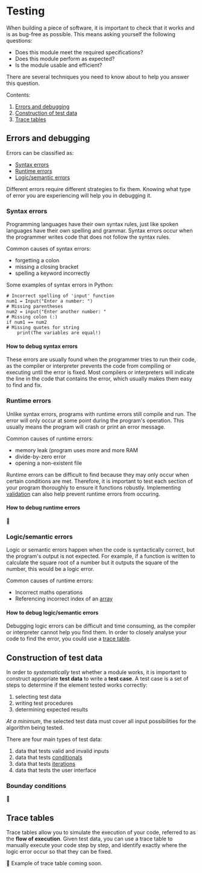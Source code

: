 # Testing

When building a piece of software, it is important to check that it works and is as bug-free as possible. This means asking yourself the following questions:

* Does this module meet the required specifications?
* Does this module perform as expected?
* Is the module usable and efficient?

There are several techniques you need to know about to help you answer this question.

Contents:

1. [Errors and debugging](#errors-and-debugging)
1. [Construction of test data](#construction-of-test-data)
1. [Trace tables](#trace-tables)

## Errors and debugging

Errors can be classified as:

* [Syntax errors](#syntax-errors)
* [Runtime errors](#runtime-errors)
* [Logic/semantic errors](#logicsemantic-errors)

Different errors require different strategies to fix them. Knowing what type of error you are experiencing will help you in debugging it.

### Syntax errors

Programming languages have their own syntax rules, just like spoken languages have their own spelling and grammar. Syntax errors occur when the programmer writes code that does not follow the syntax rules.

Common causes of syntax errors:

* forgetting a colon
* missing a closing bracket
* spelling a keyword incorrectly

Some examples of syntax errors in Python:

```
# Incorrect spelling of 'input' function
num1 = Input("Enter a number: ")
# Missing parentheses
num2 = input("Enter another number: "
# Missing colon (:)
if num1 == num2
# Missing quotes for string
    print(The variables are equal!)
```

#### How to debug syntax errors

These errors are usually found when the programmer tries to run their code, as the compiler or interpreter prevents the code from compiling or executing until the error is fixed. Most compilers or interpreters will indicate the line in the code that contains the error, which usually makes them easy to find and fix.

### Runtime errors

Unlike syntax errors, programs with runtime errors still compile and run. The error will only occur at some point during the program's operation. This usually means the program will crash or print an error message.

Common causes of runtime errors:

* memory leak (program uses more and more RAM
* divide-by-zero error
* opening a non-existent file

Runtime errors can be difficult to find because they may only occur when certain conditions are met. Therefore, it is important to test each section of your program thoroughly to ensure it functions robustly. Implementing [validation](kk3112.md) can also help prevent runtime errors from occuring.

#### How to debug runtime errors

🚧

### Logic/semantic errors

Logic or semantic errors happen when the code is syntactically correct, but the program's output is not expected. For example, if a function is written to calculate the square root of a number but it outputs the square of the number, this would be a logic error.

Common causes of runtime errors:

* Incorrect maths operations
* Referencing incorrect index of an [array](kk312.md#one-dimensional-arrays)

#### How to debug logic/semantic errors

Debugging logic errors can be difficult and time consuming, as the compiler or interpreter cannot help you find them. In order to closely analyse your code to find the error, you could use a [trace table](#trace-tables).

## Construction of test data

In order to _systematically_ test whether a module works, it is important to construct appopriate **test data** to write a **test case**. A test case is a set of steps to determine if the element tested works correctly:

1. selecting test data
1. writing test procedures
1. determining expected results

_At a minimum_, the selected test data must cover all input possibilities for the algorithm being tested.

There are four main types of test data:

1. data that tests valid and invalid inputs
1. data that tests [conditionals](kk319.md#conditionals)
1. data that tests [iterations](kk319.md#interations)
1. data that tests the user interface

### Bounday conditions

🚧

## Trace tables

Trace tables allow you to simulate the execution of your code, referred to as the **flow of execution**. Given test data, you can use a trace table to manually execute your code step by step, and identify exactly where the logic error occur so that they can be fixed.

🚧 Example of trace table coming soon.